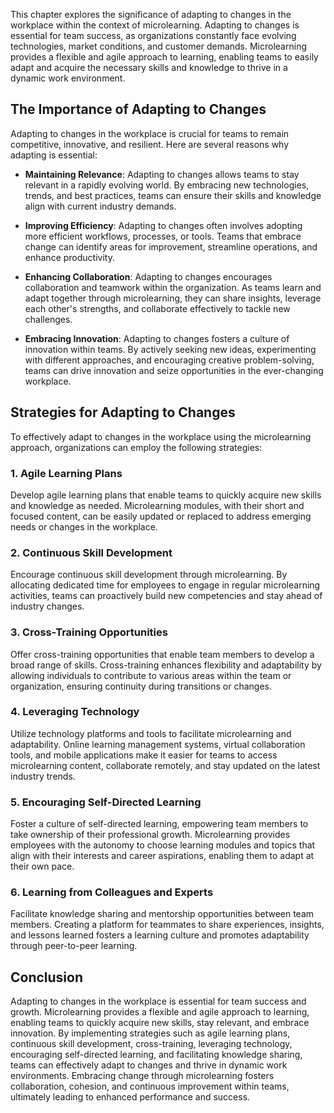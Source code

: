 
This chapter explores the significance of adapting to changes in the workplace within the context of microlearning. Adapting to changes is essential for team success, as organizations constantly face evolving technologies, market conditions, and customer demands. Microlearning provides a flexible and agile approach to learning, enabling teams to easily adapt and acquire the necessary skills and knowledge to thrive in a dynamic work environment.

The Importance of Adapting to Changes
-------------------------------------

Adapting to changes in the workplace is crucial for teams to remain competitive, innovative, and resilient. Here are several reasons why adapting is essential:

* **Maintaining Relevance**: Adapting to changes allows teams to stay relevant in a rapidly evolving world. By embracing new technologies, trends, and best practices, teams can ensure their skills and knowledge align with current industry demands.

* **Improving Efficiency**: Adapting to changes often involves adopting more efficient workflows, processes, or tools. Teams that embrace change can identify areas for improvement, streamline operations, and enhance productivity.

* **Enhancing Collaboration**: Adapting to changes encourages collaboration and teamwork within the organization. As teams learn and adapt together through microlearning, they can share insights, leverage each other's strengths, and collaborate effectively to tackle new challenges.

* **Embracing Innovation**: Adapting to changes fosters a culture of innovation within teams. By actively seeking new ideas, experimenting with different approaches, and encouraging creative problem-solving, teams can drive innovation and seize opportunities in the ever-changing workplace.

Strategies for Adapting to Changes
----------------------------------

To effectively adapt to changes in the workplace using the microlearning approach, organizations can employ the following strategies:

### 1\. Agile Learning Plans

Develop agile learning plans that enable teams to quickly acquire new skills and knowledge as needed. Microlearning modules, with their short and focused content, can be easily updated or replaced to address emerging needs or changes in the workplace.

### 2\. Continuous Skill Development

Encourage continuous skill development through microlearning. By allocating dedicated time for employees to engage in regular microlearning activities, teams can proactively build new competencies and stay ahead of industry changes.

### 3\. Cross-Training Opportunities

Offer cross-training opportunities that enable team members to develop a broad range of skills. Cross-training enhances flexibility and adaptability by allowing individuals to contribute to various areas within the team or organization, ensuring continuity during transitions or changes.

### 4\. Leveraging Technology

Utilize technology platforms and tools to facilitate microlearning and adaptability. Online learning management systems, virtual collaboration tools, and mobile applications make it easier for teams to access microlearning content, collaborate remotely, and stay updated on the latest industry trends.

### 5\. Encouraging Self-Directed Learning

Foster a culture of self-directed learning, empowering team members to take ownership of their professional growth. Microlearning provides employees with the autonomy to choose learning modules and topics that align with their interests and career aspirations, enabling them to adapt at their own pace.

### 6\. Learning from Colleagues and Experts

Facilitate knowledge sharing and mentorship opportunities between team members. Creating a platform for teammates to share experiences, insights, and lessons learned fosters a learning culture and promotes adaptability through peer-to-peer learning.

Conclusion
----------

Adapting to changes in the workplace is essential for team success and growth. Microlearning provides a flexible and agile approach to learning, enabling teams to quickly acquire new skills, stay relevant, and embrace innovation. By implementing strategies such as agile learning plans, continuous skill development, cross-training, leveraging technology, encouraging self-directed learning, and facilitating knowledge sharing, teams can effectively adapt to changes and thrive in dynamic work environments. Embracing change through microlearning fosters collaboration, cohesion, and continuous improvement within teams, ultimately leading to enhanced performance and success.
